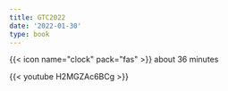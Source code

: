 ```yaml
---
title: GTC2022
date: '2022-01-30'
type: book
---
```


{{< icon name="clock" pack="fas" >}} about 36 minutes

{{< youtube H2MGZAc6BCg >}}


<!--{{< spoiler text="Is Python case-sensitive?" >}}
Yes
{{< /spoiler >}}-->